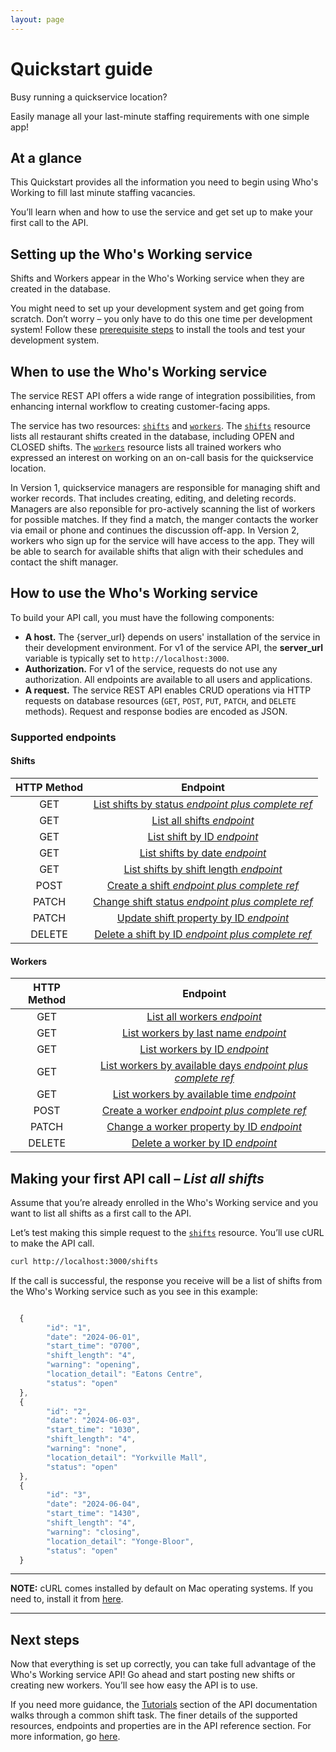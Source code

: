 ```yaml
---
layout: page
---
```


# Quickstart guide

Busy running a quickservice location?

Easily manage all your last-minute staffing requirements with one simple app!

## At a glance

This Quickstart provides all the information you need to begin using Who's Working to fill last minute staffing vacancies.

You’ll learn when and how to use the service and get set up to make your first call to the API.

## Setting up the Who's Working service

Shifts and Workers appear in the Who's Working service when they are created in the database.

You might need to set up your development system and get going from scratch. Don’t worry – you only have to do this one time per development system! Follow these [prerequisite steps](../tutorials/before-you-start-a-tutorial.md) to install the tools and test your development system.

## When to use the Who's Working service

The service REST API offers a wide range of integration possibilities, from enhancing internal workflow to creating customer-facing apps.

The service has two resources: [`shifts`](shifts-resources.md) and [`workers`](workers-resources.md). The [`shifts`](shifts-resources.md) resource lists all restaurant shifts created in the database, including OPEN and CLOSED shifts. The [`workers`](workers-resources.md) resource lists all trained workers who expressed an interest on working on an on-call basis for the quickservice location.

In Version 1, quickservice managers are responsible for managing shift and worker records. That includes creating, editing, and deleting records. Managers are also reponsible for pro-actively scanning the list of workers for possible matches. If they find a match, the manger contacts the worker via email or phone and continues the discussion off-app. In Version 2, workers who sign up for the service will have access to the app. They will be able to search for available shifts that align with their schedules and contact the shift manager.

## How to use the Who's Working service

To build your API call, you must have the following components:

* **A host.**  The {server_url} depends on users' installation of the service in their development environment. For v1 of the service API, the **server_url** variable is typically set to `http://localhost:3000`.
* **Authorization.**  For v1 of the service, requests do not use any authorization. All endpoints are available to all users and applications.
* **A request.**  The service REST API enables CRUD operations via HTTP requests on database resources (`GET`, `POST`, `PUT`, `PATCH`, and `DELETE` methods). Request and response bodies are encoded as JSON.

### Supported endpoints

#### Shifts

| HTTP Method | Endpoint |
| :--------------: | :--------------: |
| GET | [List shifts by status *endpoint plus complete ref*](get-shifts-by-status.md) |
| GET | [List all shifts *endpoint*](get-all-shifts.md) |
| GET | [List shift by ID *endpoint*](get-a-shift-by-id.md)|
| GET | [List shifts by date *endpoint*](get-shifts-by-date.md)|
| GET | [List shifts by shift length *endpoint*](get-shifts-by-length.md)|
| POST | [Create a shift *endpoint plus complete ref*](create-shift.md)|
| PATCH | [Change shift status *endpoint plus complete ref*](change-shift-status.md) |
| PATCH | [Update shift property by ID *endpoint*](change-shift-by-id.md) |
| DELETE | [Delete a shift by ID *endpoint plus complete ref*](delete-shift-by-id.md)|

#### Workers

| HTTP Method | Endpoint |
| :--------------: | :--------------: |
| GET | [List all workers *endpoint*](get-all-workers.md) |
| GET | [List workers by last name *endpoint*](get-worker-by-last-name.md) |
| GET | [List workers by ID *endpoint*](get-worker-by-id) |
| GET | [List workers by available days *endpoint plus complete ref*](get_workers_days.md) |
| GET | [List workers by available time *endpoint*](get_workers_available_time.md) |
| POST | [Create a worker *endpoint plus complete ref*](create-worker.md)|
| PATCH | [Change a worker property by ID *endpoint*](change-worker-property-by-id.md) |
| DELETE | [Delete a worker by ID *endpoint*](delete-worker-by-id.md)|

## Making your first API call – *List all shifts*

Assume that you’re already enrolled in the Who's Working service and you want to list all shifts as a first call to the API.

Let’s test making this simple request to the [`shifts`](shifts-resources.md) resource. You’ll use cURL to make the API call.

```bash
curl http://localhost:3000/shifts
```

If the call is successful, the response you receive will be a list of shifts from the Who's Working service such as you see in this example:

```js

  {
        "id": "1",
        "date": "2024-06-01",
        "start_time": "0700",
        "shift_length": "4",
        "warning": "opening",
        "location_detail": "Eatons Centre",
        "status": "open"
  },
  {
        "id": "2",
        "date": "2024-06-03",
        "start_time": "1030",
        "shift_length": "4",
        "warning": "none",
        "location_detail": "Yorkville Mall",
        "status": "open"
  },
  {
        "id": "3",
        "date": "2024-06-04",
        "start_time": "1430",
        "shift_length": "4",
        "warning": "closing",
        "location_detail": "Yonge-Bloor",
        "status": "open"
  }

```

---

**NOTE:**
cURL comes installed by default on Mac operating systems. If you need to, install it from [here](https://curl.se/windows/).

---

## Next steps

Now that everything is set up correctly, you can take full advantage of the Who's Working service API! Go ahead and start posting new shifts or creating new workers. You’ll see how easy the API is to use.

If you need more guidance, the [Tutorials](../tutorials/update-a-shift.md) section of the API documentation walks through a common shift task. The finer details of the supported resources, endpoints and properties are in the API reference section. For more information, go [here](../index.md).
